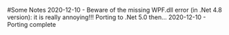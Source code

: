 #Some Notes
2020-12-10 - Beware of the missing WPF.dll error (in .Net 4.8 version): it is really annoying!!! Porting to .Net 5.0 then...
2020-12-10 - Porting complete